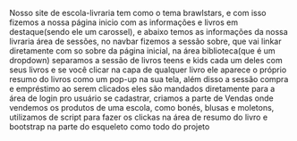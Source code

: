 Nosso site de escola-livraria tem como o tema brawlstars, e com isso fizemos a nossa página inicio com as informações e livros em destaque(sendo ele um carossel), e abaixo temos as informações da nossa livraria área de sessões, no navbar fizemos a sessão sobre, que vai linkar diretamente com so sobre da página inicial, na área biblioteca(que é um dropdown) separamos a sessão de livros teens e kids cada um deles com seus livros e se você clicar na capa de qualquer livro ele aparece o próprio resumo do livros como um pop-up na sua tela, além disso a sessão compra e empréstimo ao serem clicados eles são mandados diretamente para a área de login pro usuário se cadastrar, criamos a parte de Vendas onde vendemos os produtos de uma escola, como bonés, blusas e moletons, utilizamos de script para fazer os clickas na área de resumo do livro e bootstrap na parte do esqueleto como todo do projeto